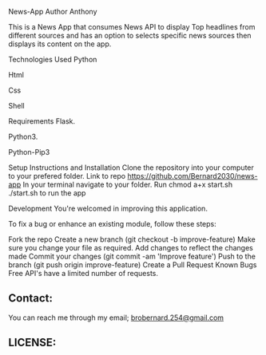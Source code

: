 News-App
Author
Anthony

This is a News App that consumes News API to display Top headlines from different sources and has an option to selects specific news sources then displays its content on the app.

Technologies Used
Python

Html

Css

Shell

Requirements
Flask.

Python3.

Python-Pip3

Setup Instructions and Installation
Clone the repository into your computer to your prefered folder. Link to repo https://github.com/Bernard2030/news-app
In your terminal navigate to your folder.
Run chmod a+x start.sh
./start.sh to run the app


Development
You're welcomed in improving this application.

To fix a bug or enhance an existing module, follow these steps:

Fork the repo
Create a new branch (git checkout -b improve-feature)
Make sure you change your file as required.
Add changes to reflect the changes made
Commit your changes (git commit -am 'Improve feature')
Push to the branch (git push origin improve-feature)
Create a Pull Request
Known Bugs
Free API's have a limited number of requests.

## Contact:
You can reach me through my email; brobernard.254@gmail.com

## LICENSE:
[MIT License](https://choosealicense.com/licenses/mit/)
Copyright (c) [2021] [Bernard Opiyo]
Permission is hereby granted, free of charge, to any person obtaining a copy
of this software and associated documentation files (the "Software"), to deal
in the Software without restriction, including without limitation the rights
to use, copy, modify, merge, publish, distribute, sublicense, and/or sell
copies of the Software, and to permit persons to whom the Software is
furnished to do so, subject to the following conditions:
The above copyright notice and this permission notice shall be included in all
copies or substantial portions of the Software.
THE SOFTWARE IS PROVIDED "AS IS", WITHOUT WARRANTY OF ANY KIND, EXPRESS OR
IMPLIED, INCLUDING BUT NOT LIMITED TO THE WARRANTIES OF MERCHANTABILITY,
FITNESS FOR A PARTICULAR PURPOSE AND NONINFRINGEMENT. IN NO EVENT SHALL THE
AUTHORS OR COPYRIGHT HOLDERS BE LIABLE FOR ANY CLAIM, DAMAGES OR OTHER
LIABILITY, WHETHER IN AN ACTION OF CONTRACT, TORT OR OTHERWISE, ARISING FROM,
OUT OF OR IN CONNECTION WITH THE SOFTWARE OR THE USE OR OTHER DEALINGS IN THE
SOFTWARE.
